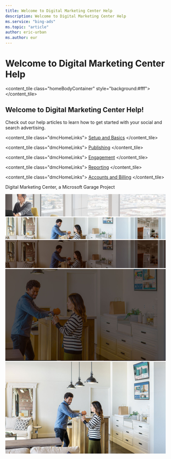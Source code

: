 ```yaml
---
title: Welcome to Digital Marketing Center Help
description: Welcome to Digital Marketing Center Help
ms.service: "bing-ads"
ms.topic: "article"
author: eric-urban
ms.author: eur
---
```


# Welcome to Digital Marketing Center Help

<content_tile class="homeBodyContainer" style="background:#fff"></content_tile>

## Welcome to Digital Marketing Center Help!

Check out our help articles to learn how to get started with your social and search advertising.

<content_tile class="dmcHomeLinks">        [Setup and Basics](./hlp_DMC_NAV_SetupAndBasics_GettingStarted.md)      </content_tile>
> 
<content_tile class="dmcHomeLinks">        [Publishing](./hlp_DMC_NAV_Publishing_CreatingAndPublishingPosts.md)        </content_tile>
> 
<content_tile class="dmcHomeLinks">        [Engagement](./hlp_DMC_NAV_Engagement_InboxManagement.md)          </content_tile>
> 
<content_tile class="dmcHomeLinks">        [Reporting](./hlp_DMC_NAV_Reporting_SearchAdvertising.md)          </content_tile>
> 
<content_tile class="dmcHomeLinks">        [Accounts and Billing](./hlp_DMC_NAV_AccountsAndBilling_Settings.md)          </content_tile>

Digital Marketing Center, a Microsoft Garage Project

![Set Up and Basics](../images/DMC_HomeHeroPhoto.jpg)  ![Set Up and Basics](../images/DMC_SupportHeroPhoto.jpg)  ![Set Up and Basics](../images/DMC_SupportHeroPhoto2.jpg)  ![Set Up and Basics](../images/DMC_SupportHeroPhoto3.jpg)  ![Set Up and Basics](../images/DMC_SupportHeroPhoto4.jpg)

